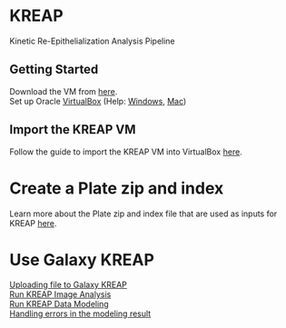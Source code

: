 # [](#header-1)KREAP

Kinetic Re-Epithelialization Analysis Pipeline 

## [](#header-2)Getting Started

Download the VM from [here](https://bioinf-galaxian.erasmusmc.nl/owncloud/index.php/s/l1Vc8voOdhlJXrl/download).  
Set up Oracle [VirtualBox](https://www.virtualbox.org/) (Help: [Windows](virtual_box_setup_windows), [Mac](virtual_box_setup_mac))

## [](#header-3)Import the KREAP VM

Follow the guide to import the KREAP VM into VirtualBox [here](setup_kreap).

# [](#header-1)Create a Plate zip and index  
  
Learn more about the Plate zip and index file that are used as inputs for KREAP [here](file_formats).  

# [](#header-1)Use Galaxy KREAP

[Uploading file to Galaxy KREAP](use_kreap_upload)  
[Run KREAP Image Analysis](use_kreap_analysis)  
[Run KREAP Data Modeling](use_kreap_modeling)  
[Handling errors in the modeling result](use_kreap_model_error)
